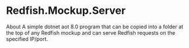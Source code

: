 # Redfish.Mockup.Server
About A simple dotnet aot 8.0 program that can be copied into a folder at the top of any Redfish mockup and can serve Redfish requests on the specified IP/port.
